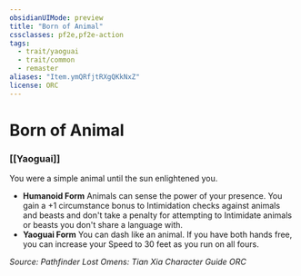 ```yaml
---
obsidianUIMode: preview
title: "Born of Animal"
cssclasses: pf2e,pf2e-action
tags:
  - trait/yaoguai
  - trait/common
  - remaster
aliases: "Item.ymQRfjtRXgQKkNxZ"
license: ORC
---
```

# Born of Animal

### [[Yaoguai]]






You were a simple animal until the sun enlightened you.

*   **Humanoid Form** Animals can sense the power of your presence. You gain a +1 circumstance bonus to Intimidation checks against animals and beasts and don't take a penalty for attempting to Intimidate animals or beasts you don't share a language with.
*   **Yaoguai Form** You can dash like an animal. If you have both hands free, you can increase your Speed to 30 feet as you run on all fours.

*Source: Pathfinder Lost Omens: Tian Xia Character Guide*
*ORC*
